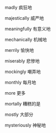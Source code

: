 madly 疯狂地

majestically 威严地

meaningfully 有意义地

mechanically 机械地

merrily 愉快地

miserably 悲惨地

mockingly 嘲弄地

monthly 每月地

more 更多

mortally 糟糕的是

mostly 大部分

mysteriously 神秘地